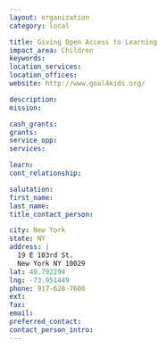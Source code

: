 ```yaml
---
layout: organization
category: local

title: Giving Open Access to Learning
impact_area: Children
keywords: 
location_services: 
location_offices: 
website: http://www.goal4kids.org/

description: 
mission: 

cash_grants: 
grants: 
service_opp: 
services: 

learn: 
cont_relationship: 

salutation: 
first_name: 
last_name: 
title_contact_person: 

city: New York
state: NY
address: |
  19 E 103rd St.  
  New York NY 10029
lat: 40.792294
lng: -73.951449
phone: 917-628-7600
ext: 
fax: 
email: 
preferred_contact: 
contact_person_intro: 
---
```

